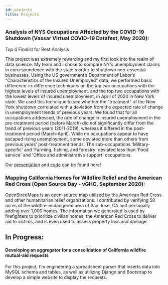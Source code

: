 ```yaml
---
id: projects
title: Projects
---
```


### Analysis of NYS Occupations Affected by the COVID-19 Shutdown (Vassar Virtual COVID-19 Datafest, May 2020):

Top 4 Finalist for Best Analysis

This project was extremely rewarding and my first look into the realm of data science. My team and I chose to compare NY's unemployment claims in correspondence with the state's order to shutdown non-essential businesses.
Using the US government’s Department of Labor’s “Characteristics of the Insured Unemployed” data, we performed basic difference-in-difference techniques on the top two occupations with the highest levels of insured unemployment, and the top two occupations with the lowest levels of insured unemployment, in April of 2020 in New York state. We used this technique to see whether the “treatment” of the New York shutdown correlated with a deviation from the expected rate of change in unemployment trends of previous years. We found that for all occupations addressed, the rate of change in insured unemployment in the pre-treatment period (before March) did not significantly differ from the trend of previous years (2011-2019), whereas it differed in the post-treatment period (March-April). While no occupations appear to have escaped rising unemployment, some deviated more than others from previous years' post-treatment trends. The sub-occupations 'Military-specific' and 'Farming, fishing, and forestry' deviated less than 'Food service' and 'Office and administrative support' occupations.

Our [presentation](https://drive.google.com/file/d/1-xAki72HaxeXQ4UaaOhp_oLtNzvyoslr/view?usp=sharing) and [code](https://www.kaggle.com/annahennessy/nys-unemployment-insurance-analyzation) can be found here!

### Mapping California Homes for Wildfire Relief and the American Red Cross (Open Source Day - vGHC, September 2020):

OpenStreeMaps is an open-source map utilized by the American Red Cross and other humanitarian relief organizations. I contributed by verifying 50 acres of the wildfire-endangered area of San Jose, CA and personally adding over 1,000 homes. The information we generated is used by firefighters to prioritize civilian homes, the American Red Cross to deliver aid to victims, and is even used to assess property loss and damage.


## In Progress:

#### Developing an aggregator for a consolidation of California wildfire mutual-aid requests
For this project, I'm engineering a spreadsheet parser that inserts data into MySQL schema and tables, as well as utilizing Django and Bootstrap to develop a simple website to display the requests.
